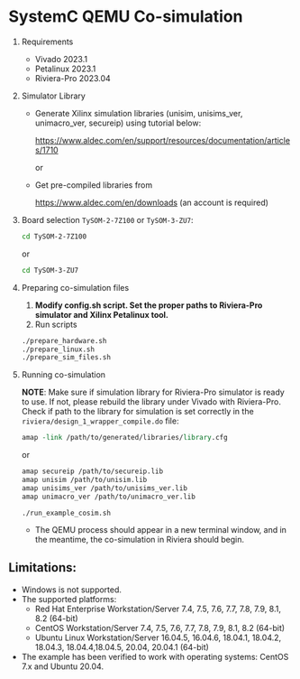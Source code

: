 # SystemC QEMU Co-simulation

1. Requirements
   - Vivado 2023.1
   - Petalinux 2023.1
   - Riviera-Pro 2023.04
   
2. Simulator Library
   - Generate Xilinx simulation libraries (unisim, unisims_ver, unimacro_ver, secureip) using tutorial below:

        https://www.aldec.com/en/support/resources/documentation/articles/1710
     
     or 
     
    - Get pre-compiled libraries from
     
        https://www.aldec.com/en/downloads (an account is required)

3. Board selection `TySOM-2-7Z100` or `TySOM-3-ZU7`:

   ```sh
   cd TySOM-2-7Z100 
   ```
   or
   ```sh
   cd TySOM-3-ZU7 
   ```

4. Preparing co-simulation files
   1. **Modify config.sh script. Set the proper paths to Riviera-Pro simulator and Xilinx Petalinux tool.**
   2. Run scripts

     ```sh
   ./prepare_hardware.sh
   ./prepare_linux.sh
   ./prepare_sim_files.sh
   ```

5. Running co-simulation

   **NOTE**: Make sure if simulation library for Riviera-Pro simulator is ready
   to use. If not, please rebuild the library under Vivado with Riviera-Pro.
   Check if path to the library for simulation is set correctly in the
   `riviera/design_1_wrapper_compile.do` file:

   ```tcl
   amap -link /path/to/generated/libraries/library.cfg
   ```
   or 
   ```tcl
   amap secureip /path/to/secureip.lib
   amap unisim /path/to/unisim.lib
   amap unisims_ver /path/to/unisims_ver.lib
   amap unimacro_ver /path/to/unimacro_ver.lib
   ```

   `./run_example_cosim.sh`

   - The QEMU process should appear in a new terminal window, and in the meantime, the co-simulation in Riviera should begin.

## Limitations:
- Windows is not supported.
- The supported platforms:
  - Red Hat Enterprise Workstation/Server 7.4, 7.5, 7.6, 7.7, 7.8, 7.9, 8.1, 8.2 (64-bit)
  - CentOS Workstation/Server 7.4, 7.5, 7.6, 7.7, 7.8, 7.9, 8.1, 8.2 (64-bit)
  - Ubuntu Linux Workstation/Server 16.04.5, 16.04.6, 18.04.1, 18.04.2, 18.04.3,
    18.04.4,18.04.5, 20.04, 20.04.1 (64-bit)
- The example has been verified to work with operating systems: CentOS 7.x and
  Ubuntu 20.04.
